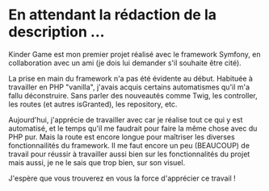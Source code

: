 # En attendant la rédaction de la description ...

Kinder Game est mon premier projet réalisé avec le framework Symfony, en collaboration avec un ami (je dois lui demander s'il souhaite être cité).

La prise en main du framework n'a pas été évidente au début. Habituée à travailler en PHP "vanilla", j'avais acquis certains automatismes qu'il m'a fallu déconstruire. Sans parler des nouveautés comme Twig, les controller, les routes (et autres isGranted), les repository, etc.

Aujourd'hui, j'apprécie de travailler avec car je réalise tout ce qui y est automatisé, et le temps qu'il me faudrait pour faire la même chose avec du PHP pur. Mais la route est encore longue pour maîtriser les diverses fonctionnailités du framework. Il me faut encore un peu (BEAUCOUP) de travail pour réussir à travailler aussi bien sur les fonctionnalités du projet mais aussi, je ne le sais que trop bien, sur son visuel.

J'espère que vous trouverez en vous la force d'apprécier ce travail !


